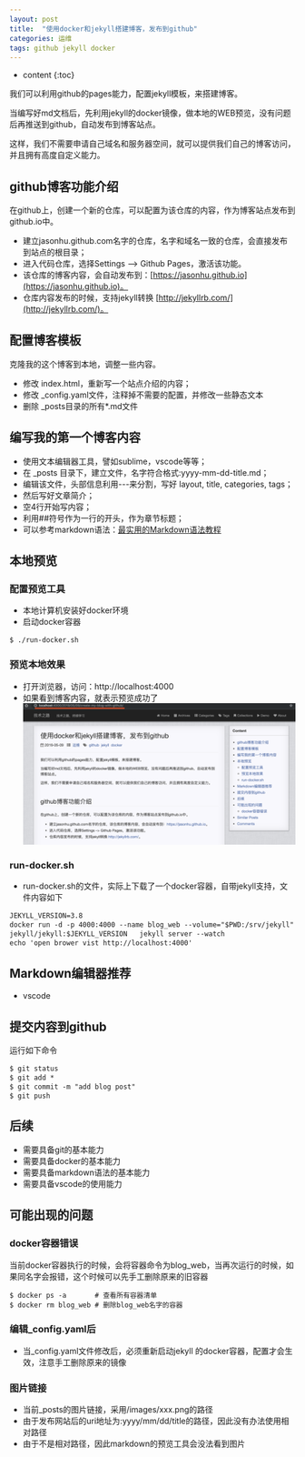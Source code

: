 ```yaml
---
layout: post
title:  "使用docker和jekyll搭建博客，发布到github"
categories: 运维
tags: github jekyll docker
---
```


* content
{:toc}

我们可以利用github的pages能力，配置jekyll模板，来搭建博客。

当编写好md文档后，先利用jekyll的docker镜像，做本地的WEB预览，没有问题后再推送到github，自动发布到博客站点。

这样，我们不需要申请自己域名和服务器空间，就可以提供我们自己的博客访问，并且拥有高度自定义能力。




## github博客功能介绍
在github上，创建一个新的仓库，可以配置为该仓库的内容，作为博客站点发布到github.io中。
- 建立jasonhu.github.com名字的仓库，名字和域名一致的仓库，会直接发布到站点的根目录；
- 进入代码仓库，选择Settings --> Github Pages，激活该功能。
- 该仓库的博客内容，会自动发布到：[https://jasonhu.github.io](https://jasonhu.github.io)。
- 仓库内容发布的时候，支持jekyll转换 [http://jekyllrb.com/](http://jekyllrb.com/)。


## 配置博客模板
克隆我的这个博客到本地，调整一些内容。
- 修改 index.html，重新写一个站点介绍的内容；
- 修改 _config.yaml文件，注释掉不需要的配置，并修改一些静态文本
- 删除 _posts目录的所有*.md文件

## 编写我的第一个博客内容
- 使用文本编辑器工具，譬如sublime，vscode等等；
- 在 _posts 目录下，建立文件，名字符合格式:yyyy-mm-dd-title.md；
- 编辑该文件，头部信息利用---来分割，写好 layout, title, categories, tags；
- 然后写好文章简介；
- 空4行开始写内容；
- 利用##符号作为一行的开头，作为章节标题；
- 可以参考markdown语法：[最实用的Markdown语法教程](https://www.jianshu.com/p/f3147a804368)

## 本地预览
### 配置预览工具
- 本地计算机安装好docker环境
- 启动docker容器
``` shell
$ ./run-docker.sh
```

### 预览本地效果
- 打开浏览器，访问：http://localhost:4000
- 如果看到博客内容，就表示预览成功了
![本地效果](../images/blog-local.png)

### run-docker.sh
- run-docker.sh的文件，实际上下载了一个docker容器，自带jekyll支持，文件内容如下
``` shell
JEKYLL_VERSION=3.8
docker run -d -p 4000:4000 --name blog_web --volume="$PWD:/srv/jekyll" jekyll/jekyll:$JEKYLL_VERSION   jekyll server --watch
echo 'open brower vist http://localhost:4000'
```


## Markdown编辑器推荐
- vscode

## 提交内容到github
运行如下命令
``` shell
$ git status
$ git add *
$ git commit -m "add blog post"
$ git push
```

## 后续
* 需要具备git的基本能力
* 需要具备docker的基本能力
* 需要具备markdown语法的基本能力
* 需要具备vscode的使用能力

## 可能出现的问题
### docker容器错误
当前docker容器执行的时候，会将容器命令为blog_web，当再次运行的时候，如果同名字会报错，这个时候可以先手工删除原来的旧容器
``` shell
$ docker ps -a       # 查看所有容器清单
$ docker rm blog_web # 删除blog_web名字的容器
```

### 编辑_config.yaml后
- 当_config.yaml文件修改后，必须重新启动jekyll 的docker容器，配置才会生效，注意手工删除原来的镜像

### 图片链接
- 当前_posts的图片链接，采用/images/xxx.png的路径
- 由于发布网站后的uri地址为:yyyy/mm/dd/title的路径，因此没有办法使用相对路径
- 由于不是相对路径，因此markdown的预览工具会没法看到图片